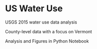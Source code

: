 # US Water Use
USGS 2015 water use data analysis

County-level data with a focus on Vermont

Analysis and Figures in Python Notebook
